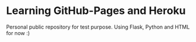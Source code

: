# Learning GitHub-Pages and Heroku
Personal public repository for test purpose.
Using Flask, Python and HTML for now :)
